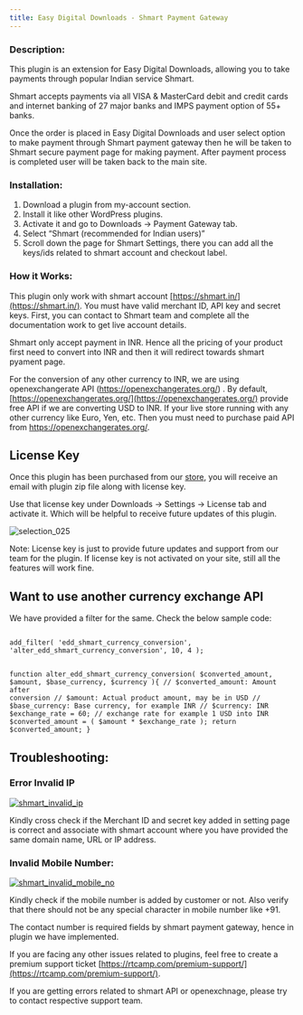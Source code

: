 ```yaml
---
title: Easy Digital Downloads - Shmart Payment Gateway
---
```



### Description:

This plugin is an extension for Easy Digital Downloads, allowing you to take payments through popular Indian service Shmart.

Shmart accepts payments via all VISA & MasterCard debit and credit cards and internet banking of 27 major banks and IMPS payment option of 55+ banks.

Once the order is placed in Easy Digital Downloads and user select option to make payment through Shmart payment gateway then he will be taken to Shmart secure payment page for making payment. After payment process is completed user will be taken back to the main site.

### Installation:

1. Download a plugin from my-account section.
2. Install it like other WordPress plugins.
3. Activate it and go to Downloads -> Payment Gateway tab.
4. Select “Shmart (recommended for Indian users)”
5. Scroll down the page for Shmart Settings, there you can add all the keys/ids related to shmart account and checkout label.

### How it Works:

This plugin only work with shmart account [https://shmart.in/](https://shmart.in/). You must have valid merchant ID, API key and secret keys.
First, you can contact to Shmart team and complete all the documentation work to get live account details.

Shmart only accept payment in INR. Hence all the pricing of your product first need to convert into INR and then it will redirect towards shmart pyament page.

For the conversion of any other currency to INR, we are using openexchangerate API (https://openexchangerates.org/) . By default, [https://openexchangerates.org/](https://openexchangerates.org/) provide free API if we are converting USD to INR.
If your live store running with any other currency like Euro, Yen, etc. Then you must need to purchase paid API from https://openexchangerates.org/.

## License Key

Once this plugin has been purchased from our [store](https://rtcamp.com/products/easydigitaldownloads-shmart-payment-gateway), you will receive an email with plugin zip file along with license key.

Use that license key under Downloads -> Settings -> License tab and activate it. Which will be helpful to receive future updates of this plugin.

![selection_025](https://cloud.githubusercontent.com/assets/1140051/10630834/6109d91a-77f7-11e5-8eb4-0a1a5efaace7.png)


Note: License key is just to provide future updates and support from our team for the plugin. If license key is not activated on your site, still all the features will work fine.

## Want to use another currency exchange API

We have provided a filter for the same. Check the below sample code:

<code>
add_filter( 'edd_shmart_currency_conversion', 'alter_edd_shmart_currency_conversion', 10, 4 );

function alter_edd_shmart_currency_conversion( $converted_amount, $amount, $base_currency, $currency ){
	// $converted_amount: Amount after conversion
	// $amount: Actual product amount, may be in USD
	// $base_currency: Base currency, for example INR
	// $currency: INR
	$exchange_rate = 60; // exchange rate for example 1 USD into INR
	$converted_amount = ( $amount * $exchange_rate );
	return $converted_amount;
}
</code>

## Troubleshooting:

### Error Invalid IP

[![shmart_invalid_ip](https://cloud.githubusercontent.com/assets/7771963/10606506/0b9fc314-7751-11e5-84c6-e7bbe754840a.png)](https://cloud.githubusercontent.com/assets/7771963/10606506/0b9fc314-7751-11e5-84c6-e7bbe754840a.png)

Kindly cross check if the Merchant ID and secret key added in setting page is correct and associate with shmart account where you have provided the same domain name, URL or IP address.

### Invalid Mobile Number:

[![shmart_invalid_mobile_no](https://cloud.githubusercontent.com/assets/7771963/10606530/2b72ae5e-7751-11e5-8cdc-a985f8d69658.png)](https://cloud.githubusercontent.com/assets/7771963/10606530/2b72ae5e-7751-11e5-8cdc-a985f8d69658.png)

Kindly check if the mobile number is added by customer or not. Also verify that there should not be any special character in mobile number like +91.

The contact number is required fields by shmart payment gateway, hence in plugin we have implemented.

If you are facing any other issues related to plugins, feel free to create a premium support ticket [https://rtcamp.com/premium-support/](https://rtcamp.com/premium-support/).

If you are getting errors related to shmart API or openexchnage, please try to contact respective support team.

